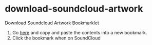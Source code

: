 # download-soundcloud-artwork
Download Soundcloud Artwork Bookmarklet

1. Go [here](https://raw.githubusercontent.com/carlorosati/download-soundcloud-artwork/master/bookmarklet.js) and copy and paste the
contents into a new bookmark.
1. Click the bookmark when on SoundCloud

